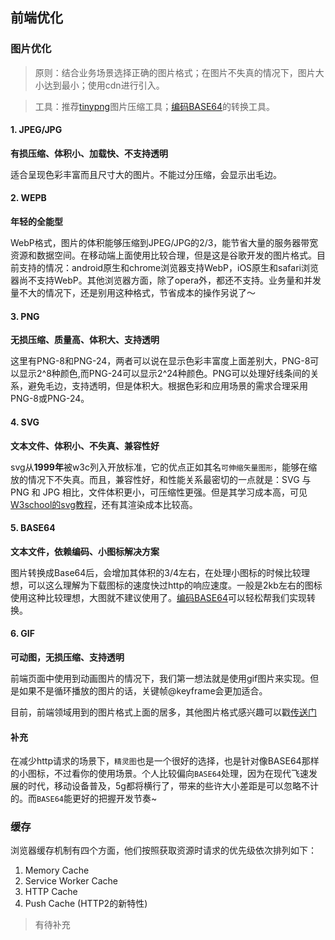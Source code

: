 ## 前端优化

### 图片优化

> 原则：结合业务场景选择正确的图片格式；在图片不失真的情况下，图片大小达到最小；使用cdn进行引入。

> 工具：推荐[tinypng](https://tinypng.com/)图片压缩工具；[编码BASE64](https://tool.css-js.com/base64.html)的转换工具。

#### 1. JPEG/JPG

**有损压缩、体积小、加载快、不支持透明**

适合呈现色彩丰富而且尺寸大的图片。不能过分压缩，会显示出毛边。

#### 2. WEPB

**年轻的全能型**

WebP格式，图片的体积能够压缩到JPEG/JPG的2/3，能节省大量的服务器带宽资源和数据空间。在移动端上面使用比较合理，但是这是谷歌开发的图片格式。目前支持的情况：android原生和chrome浏览器支持WebP，iOS原生和safari浏览器尚不支持WebP。其他浏览器方面，除了opera外，都还不支持。业务量和并发量不大的情况下，还是别用这种格式，节省成本的操作另说了～

#### 3. PNG

**无损压缩、质量高、体积大、支持透明**

这里有PNG-8和PNG-24，两者可以说在显示色彩丰富度上面差别大，PNG-8可以显示2^8种颜色,而PNG-24可以显示2^24种颜色。PNG可以处理好线条间的关系，避免毛边，支持透明，但是体积大。根据色彩和应用场景的需求合理采用PNG-8或PNG-24。

#### 4. SVG

**文本文件、体积小、不失真、兼容性好**

svg从**1999年**被w3c列入开放标准，它的优点正如其名`可伸缩矢量图形`，能够在缩放的情况下不失真。而且，兼容性好，和性能关系最密切的一点就是：SVG 与 PNG 和 JPG 相比，文件体积更小，可压缩性更强。但是其学习成本高，可见[W3school的svg教程](http://www.w3school.com.cn/svg/index.asp)，还有其渲染成本比较高。

#### 5. BASE64

**文本文件，依赖编码、小图标解决方案**

图片转换成Base64后，会增加其体积的3/4左右，在处理小图标的时候比较理想，可以这么理解为下载图标的速度快过http的响应速度。一般是2kb左右的图标使用这种比较理想，大图就不建议使用了。[编码BASE64](https://tool.css-js.com/base64.html)可以轻松帮我们实现转换。

#### 6. GIF

**可动图，无损压缩、支持透明**

前端页面中使用到动画图片的情况下，我们第一想法就是使用gif图片来实现。但是如果不是循环播放的图片的话，关键帧@keyframe会更加适合。

目前，前端领域用到的图片格式上面的居多，其他图片格式感兴趣可以戳[传送门](https://baike.baidu.com/item/%E5%9B%BE%E7%89%87%E6%A0%BC%E5%BC%8F/381122?fr=aladdin)

#### 补充

在减少http请求的场景下，`精灵图`也是一个很好的选择，也是针对像BASE64那样的小图标，不过看你的使用场景。个人比较偏向`BASE64`处理，因为在现代飞速发展的时代，移动设备普及，5g都将横行了，带来的些许大小差距是可以忽略不计的。而`BASE64`能更好的把握开发节奏~


### 缓存

浏览器缓存机制有四个方面，他们按照获取资源时请求的优先级依次排列如下：

1. Memory Cache
2. Service Worker Cache
3. HTTP Cache
4. Push Cache (HTTP2的新特性)

> 有待补充
